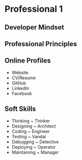 # Professional 1

## Developer Mindset

## Professional Principles

## Online Profiles

* Website
* CV/Resume
* GitHub
* LinkedIn
* Facebook

## Soft Skills

* Thinking ~ Thinker
* Designing ~ Architect
* Coding ~ Engineer
* Testing ~ Vandal
* Debugging ~ Detective
* Deploying ~ Operator
* Maintaining ~ Manager
